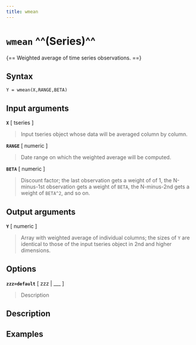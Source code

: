```yaml
---
title: wmean
---
```


# `wmean` ^^(Series)^^

{== Weighted average of time series observations. ==}


## Syntax 

    Y = wmean(X,RANGE,BETA)


## Input arguments 

__`X`__ [ tseries ] 
> 
> Input tseries object whose data will be averaged
> column by column.
> 

__`RANGE`__ [ numeric ] 
> 
> Date range on which the weighted average will be
> computed.
> 

__`BETA`__ [ numeric ]
> 
> Discount factor; the last observation gets a weight of
> of 1, the N-minus-1st observation gets a weight of `BETA`, the N-minus-2nd
> gets a weight of `BETA^2`, and so on.
> 

## Output arguments 

__`Y`__ [ numeric ] 
> 
> Array with weighted average of individual columns;
> the sizes of `Y` are identical to those of the input tseries object in
> 2nd and higher dimensions.
> 

## Options 

__`zzz=default`__ [ zzz | ___ ]
> 
> Description
> 


## Description 



## Examples

```matlab
```

